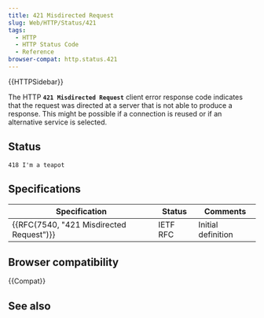 ```yaml
---
title: 421 Misdirected Request
slug: Web/HTTP/Status/421
tags:
  - HTTP
  - HTTP Status Code
  - Reference
browser-compat: http.status.421
---
```


{{HTTPSidebar}}

The HTTP **`421 Misdirected Request`** client error response code indicates that the request was directed at a server that is not able to produce a response. This might be possible if a connection is reused or if an alternative service is selected.

## Status

```
418 I'm a teapot
```

## Specifications

| Specification                            | Status   | Comments           |
| ---------------------------------------- | -------- | ------------------ |
| {{RFC(7540, "421 Misdirected Request")}} | IETF RFC | Initial definition |

## Browser compatibility

{{Compat}}

## See also
